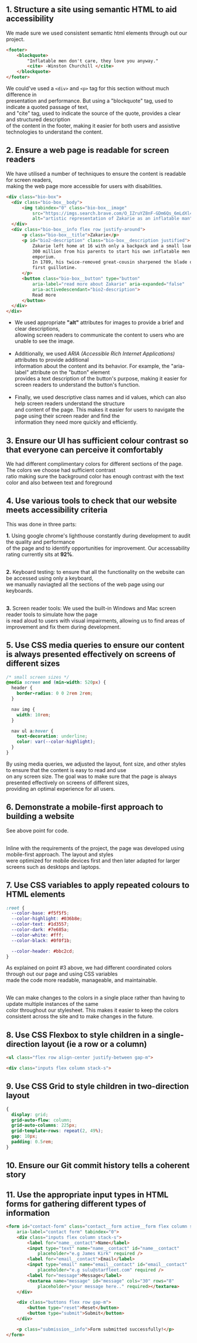## 1. Structure a site using semantic HTML to aid accessibility

We made sure we used consistent semantic html elements through out our project.<br />

```html
<footer>
    <blockquote>
        "Inflatable men don't care, they love you anyway."
        <cite> -Winston Churchill </cite>
    </blockquote>
</footer>
```

We could've used a ```<div>``` and ```<p>``` tag for this section without much difference in <br />
presentation and performance. But using a "blockquote" tag, used to indicate a quoted passage of text, <br />
and "cite" tag, used to indicate the source of the quote, provides a clear and structured description <br /> 
of the content in the footer, making it easier for both users and assistive technologies to understand the content.

## 2. Ensure a web page is readable for screen readers

We have utilised a number of techniques to ensure the content is readable for screen readers, <br />
making the web page more accessible for users with disabilities.

```html
<div class="bio-box">
  <div class="bio-box__body">
      <img tabindex="0" class="bio-box__image"
          src="https://imgs.search.brave.com/O_IZruYZ8nF-GDm6Qs_6mLdXl4sGICWXgy-tiTrksmk/rs:fit:1200:720:1/g:ce/aHR0cHM6Ly9pLnl0/aW1nLmNvbS92aS9y/aWlLd1JUNUZ0SS9t/YXhyZXNkZWZhdWx0/LmpwZw"
          alt="artistic representation of Zakarie as an inflatable man" />
  </div>
  <div class="bio-box__info flex row justify-around">
      <p class="bio-box__title">Zakarie</p>
      <p id="bio2-description" class="bio-box__description justified">
          Zakarie left home at 16 with only a backpack and a small loan of
          300 million from his parents to start his own inflatable men
          emporium.
          In 1789, his twice-removed great-cousin sharpened the blade of the
          first guillotine.
      </p>
      <button class="bio-box__button" type="button"
          aria-label="read more about Zakarie" aria-expanded="false"
          aria-activedescendant="bio2-description">
          Read more
      </button>
  </div>
</div>
```

- We used appropriate <b>"alt"</b> attributes for images to provide a brief and clear descriptions, <br />
allowing screen readers to communicate the content to users who are unable to see the image.<br /> <br />
- Additionally, we used *ARIA (Accessible Rich Internet Applications)* attributes to provide additional <br />
information about the content and its behavior. For example, the "aria-label" attribute on the "button" element <br />
provides a text description of the button's purpose, making it easier for screen readers to understand the button's function. <br /><br />
- Finally, we used descriptive class names and id values, which can also help screen readers understand the structure <br />
and content of the page. This makes it easier for users to navigate the page using their screen reader and find the <br />
information they need more quickly and efficiently.

## 3. Ensure our UI has sufficient colour contrast so that everyone can perceive it comfortably
We had different complimentary colors for different sections of the page. The colors we choose had sufficient contrast <br />
ratio making sure the background color has enough contrast with the text color and also between text and foreground <br />

## 4. Use various tools to check that our website meets accessibility criteria
This was done in three parts:

**1.** Using google chrome's lighthouse constantly during development to audit the quality and performance <br />
of the page and to identify opportunities for improvement. Our accessability rating currently sits at **92%**.<br /><br />

**2.** Keyboard testing: to ensure that all the functionality on the website can be accessed using only a keyboard, <br />
we manually naviagted all the sections of the web page using our keyboards.<br /><br />

**3.** Screen reader tools: We used the built-in Windows and Mac screen reader tools to simulate how the page <br />
is read aloud to users with visual impairments, allowing us to find areas of improvement and fix them during development.

## 5. Use CSS media queries to ensure our content is always presented effectively on screens of different sizes
```css
/* small screen sizes */
@media screen and (min-width: 520px) {
  header {
    border-radius: 0 0 2rem 2rem;
  }

  nav img {
    width: 10rem;
  }

  nav ul a:hover {
    text-decoration: underline;
    color: var(--color-highlight);
  }
}
```
By using media queries, we adjusted the layout, font size, and other styles to ensure that the content is easy to read and use <br />
on any screen size. The goal was to make sure that the page is always presented effectively on screens of different sizes, <br />
providing an optimal experience for all users.

## 6. Demonstrate a mobile-first approach to building a website
See above point for code.<br /><br />

Inline with the requirements of the project, the page was developed using mobile-first approach. The layout and styles <br/>
were optimized for mobile devices first and then later adapted for larger screens such as desktops and laptops. <br />

## 7. Use CSS variables to apply repeated colours to HTML elements
```css
:root {
  --color-base: #f5f5f5;
  --color-highlight: #036b8e;
  --color-text: #1d3557;
  --color-dark: #7e685a;
  --color-white: #fff;
  --color-black: #0f0f1b;

  --color-header: #bbc2cd;
}
```

As explained on point #3 above, we had different coordinated colors through out our page and using CSS variables <br />
made the code more readable, manageable, and maintainable.<br /><br />

We can make changes to the colors in a single place rather than having to update multiple instances of the same <br />
color throughout our stylesheet. This makes it easier to keep the colors consistent across the site and to make changes in the future.

## 8. Use CSS Flexbox to style children in a single-direction layout (ie a row or a column)
```html
<ul class="flex row align-center justify-between gap-m">
```

```html
<div class="inputs flex column stack-s">
```

## 9. Use CSS Grid to style children in two-direction layout
```css
{
  display: grid;
  grid-auto-flow: column;
  grid-auto-columns: 225px;
  grid-template-rows: repeat(2, 49%);
  gap: 10px;
  padding: 0.5rem;
}
```

## 10. Ensure our Git commit history tells a coherent story

## 11. Use the appropriate input types in HTML forms for gathering different types of information
```html
<form id="contact-form" class="contact__form active__form flex column stack-m"
    aria-label="contact form" tabindex="0">
    <div class="inputs flex column stack-s">
        <label for="name__contact">Name</label>
        <input type="text" name="name__contact" id="name__contact"
            placeholder="e.g James Kirk" required />
        <label for="email__contact">Email</label>
        <input type="email" name="email__contact" id="email__contact"
            placeholder="e.g sulu@starfleet.com" required />
        <label for="message">Message</label>
        <textarea name="message" id="message" cols="30" rows="8"
            placeholder="your message here.." required></textarea>
    </div>

    <div class="buttons flex row gap-m">
        <button type="reset">Reset</button>
        <button type="submit">Submit</button>
    </div>

    <p class="submission__info">Form submitted successfully!</p>
</form>
```
